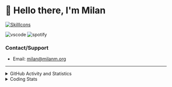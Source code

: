 # 👋 Hello there, I'm Milan
[![SkillIcons](https://skillicons.dev/icons?i=js,ts,nextjs,tailwind,html,go,bash,git,nginx,prisma,kubernetes,docker,linux)](https://skillicons.dev)

![vscode](https://nocache.advaith.workers.dev?url=https://img.shields.io/endpoint?url=https://dev.discordprofiles.me/api/badge/vscode/423203831971708958)
![spotify](https://nocache.advaith.workers.dev/?url=https://img.shields.io/endpoint?url=https://milanm.org/api/spotify/shields&cacheSeconds=10)

### Contact/Support

- Email: [milan@milanm.org](mailto:milan@milanm.org)
 
---
 
<details>
  <summary>GitHub Activity and Statistics</summary>
  <img src="/github-metrics.svg" />
</details>
<details>
  <summary>Coding Stats</summary>
  <!--START_SECTION:waka-->

```txt
TypeScript   10 hrs 27 mins  ███████████████████████░░   92.52 %
JSON         28 mins         █░░░░░░░░░░░░░░░░░░░░░░░░   04.19 %
JavaScript   9 mins          ▒░░░░░░░░░░░░░░░░░░░░░░░░   01.44 %
Docker       5 mins          ▒░░░░░░░░░░░░░░░░░░░░░░░░   00.77 %
CSS          3 mins          ░░░░░░░░░░░░░░░░░░░░░░░░░   00.54 %
```

<!--END_SECTION:waka-->
</details>
